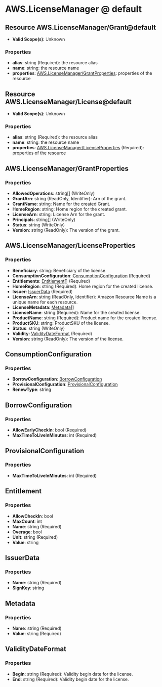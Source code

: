 # AWS.LicenseManager @ default

## Resource AWS.LicenseManager/Grant@default
* **Valid Scope(s)**: Unknown
### Properties
* **alias**: string (Required): the resource alias
* **name**: string: the resource name
* **properties**: [AWS.LicenseManager/GrantProperties](#awslicensemanagergrantproperties): properties of the resource

## Resource AWS.LicenseManager/License@default
* **Valid Scope(s)**: Unknown
### Properties
* **alias**: string (Required): the resource alias
* **name**: string: the resource name
* **properties**: [AWS.LicenseManager/LicenseProperties](#awslicensemanagerlicenseproperties) (Required): properties of the resource

## AWS.LicenseManager/GrantProperties
### Properties
* **AllowedOperations**: string[] (WriteOnly)
* **GrantArn**: string (ReadOnly, Identifier): Arn of the grant.
* **GrantName**: string: Name for the created Grant.
* **HomeRegion**: string: Home region for the created grant.
* **LicenseArn**: string: License Arn for the grant.
* **Principals**: string[] (WriteOnly)
* **Status**: string (WriteOnly)
* **Version**: string (ReadOnly): The version of the grant.

## AWS.LicenseManager/LicenseProperties
### Properties
* **Beneficiary**: string: Beneficiary of the license.
* **ConsumptionConfiguration**: [ConsumptionConfiguration](#consumptionconfiguration) (Required)
* **Entitlements**: [Entitlement](#entitlement)[] (Required)
* **HomeRegion**: string (Required): Home region for the created license.
* **Issuer**: [IssuerData](#issuerdata) (Required)
* **LicenseArn**: string (ReadOnly, Identifier): Amazon Resource Name is a unique name for each resource.
* **LicenseMetadata**: [Metadata](#metadata)[]
* **LicenseName**: string (Required): Name for the created license.
* **ProductName**: string (Required): Product name for the created license.
* **ProductSKU**: string: ProductSKU of the license.
* **Status**: string (WriteOnly)
* **Validity**: [ValidityDateFormat](#validitydateformat) (Required)
* **Version**: string (ReadOnly): The version of the license.

## ConsumptionConfiguration
### Properties
* **BorrowConfiguration**: [BorrowConfiguration](#borrowconfiguration)
* **ProvisionalConfiguration**: [ProvisionalConfiguration](#provisionalconfiguration)
* **RenewType**: string

## BorrowConfiguration
### Properties
* **AllowEarlyCheckIn**: bool (Required)
* **MaxTimeToLiveInMinutes**: int (Required)

## ProvisionalConfiguration
### Properties
* **MaxTimeToLiveInMinutes**: int (Required)

## Entitlement
### Properties
* **AllowCheckIn**: bool
* **MaxCount**: int
* **Name**: string (Required)
* **Overage**: bool
* **Unit**: string (Required)
* **Value**: string

## IssuerData
### Properties
* **Name**: string (Required)
* **SignKey**: string

## Metadata
### Properties
* **Name**: string (Required)
* **Value**: string (Required)

## ValidityDateFormat
### Properties
* **Begin**: string (Required): Validity begin date for the license.
* **End**: string (Required): Validity begin date for the license.

